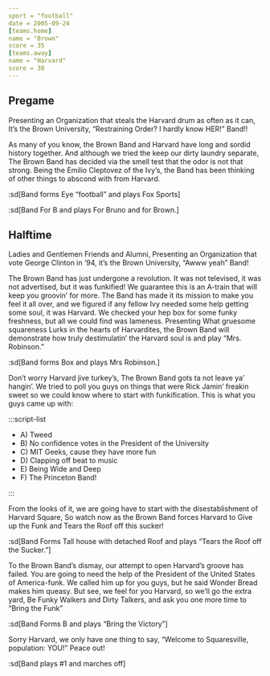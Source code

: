 ```yaml
---
sport = "football"
date = 2005-09-24
[teams.home]
name = "Brown"
score = 35
[teams.away]
name = "Harvard"
score = 38
---
```


## Pregame

Presenting an Organization that steals the Harvard drum as often as it can, It’s the Brown University, “Restraining Order? I hardly know HER!” Band!!

As many of you know, the Brown Band and Harvard have long and sordid history together. And although we tried the keep our dirty laundry separate, The Brown Band has decided via the smell test that the odor is not that strong. Being the Emilio Cleptovez of the Ivy’s, the Band has been thinking of other things to abscond with from Harvard.

:sd[Band forms Eye “football” and plays Fox Sports]

:sd[Band For B and plays For Bruno and for Brown.]

## Halftime

Ladies and Gentlemen Friends and Alumni, Presenting an Organization that vote George Clinton in ’94, it’s the Brown University, “Awww yeah” Band!

The Brown Band has just undergone a revolution. It was not televised, it was not advertised, but it was funkified! We guarantee this is an A-train that will keep you groovin’ for more. The Band has made it its mission to make you feel it all over, and we figured if any fellow Ivy needed some help getting some soul, it was Harvard. We checked your hep box for some funky freshness, but all we could find was lameness. Presenting What gruesome squareness Lurks in the hearts of Harvardites, the Brown Band will demonstrate how truly destimulatin’ the Harvard soul is and play “Mrs. Robinson.”

:sd[Band forms Box and plays Mrs Robinson.]

Don’t worry Harvard jive turkey’s, The Brown Band gots ta not leave ya’ hangin’. We tried to poll you guys on things that were Rick Jamin’ freakin sweet so we could know where to start with funkification. This is what you guys came up with:

:::script-list

- A) Tweed
- B) No confidence votes in the President of the University
- C) MIT Geeks, cause they have more fun
- D) Clapping off beat to music
- E) Being Wide and Deep
- F) The Princeton Band!

:::

From the looks of it, we are going have to start with the disestablishment of Harvard Square, So watch now as the Brown Band forces Harvard to Give up the Funk and Tears the Roof off this sucker!

:sd[Band Forms Tall house with detached Roof and plays “Tears the Roof off the Sucker.”]

To the Brown Band’s dismay, our attempt to open Harvard’s groove has failed. You are going to need the help of the President of the United States of America-funk. We called him up for you guys, but he said Wonder Bread makes him queasy. But see, we feel for you Harvard, so we’ll go the extra yard, Be Funky Walkers and Dirty Talkers, and ask you one more time to “Bring the Funk”

:sd[Band Forms B and plays “Bring the Victory”]

Sorry Harvard, we only have one thing to say, “Welcome to Squaresville, population: YOU!” Peace out!

:sd[Band plays #1 and marches off]
